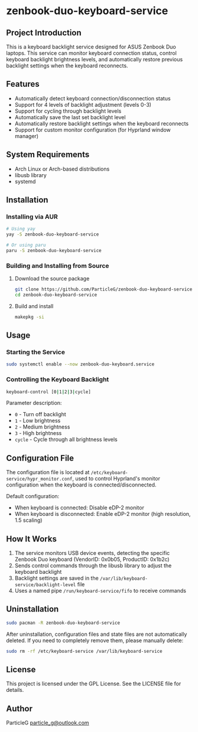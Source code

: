 # zenbook-duo-keyboard-service

## Project Introduction

This is a keyboard backlight service designed for ASUS Zenbook Duo laptops. This service can monitor keyboard connection status, control keyboard backlight brightness levels, and automatically restore previous backlight settings when the keyboard reconnects.

## Features

- Automatically detect keyboard connection/disconnection status
- Support for 4 levels of backlight adjustment (levels 0-3)
- Support for cycling through backlight levels
- Automatically save the last set backlight level
- Automatically restore backlight settings when the keyboard reconnects
- Support for custom monitor configuration (for Hyprland window manager)

## System Requirements

- Arch Linux or Arch-based distributions
- libusb library
- systemd

## Installation

### Installing via AUR

```bash
# Using yay
yay -S zenbook-duo-keyboard-service

# Or using paru
paru -S zenbook-duo-keyboard-service
```

### Building and Installing from Source

1. Download the source package
   ```bash
   git clone https://github.com/ParticleG/zenbook-duo-keyboard-service.git
   cd zenbook-duo-keyboard-service
   ```

2. Build and install
   ```bash
   makepkg -si
   ```

## Usage

### Starting the Service

```bash
sudo systemctl enable --now zenbook-duo-keyboard.service
```

### Controlling the Keyboard Backlight

```bash
keyboard-control [0|1|2|3|cycle]
```

Parameter description:
- `0` - Turn off backlight
- `1` - Low brightness
- `2` - Medium brightness
- `3` - High brightness
- `cycle` - Cycle through all brightness levels

## Configuration File

The configuration file is located at `/etc/keyboard-service/hypr_monitor.conf`, used to control Hyprland's monitor configuration when the keyboard is connected/disconnected.

Default configuration:
- When keyboard is connected: Disable eDP-2 monitor
- When keyboard is disconnected: Enable eDP-2 monitor (high resolution, 1.5 scaling)

## How It Works

1. The service monitors USB device events, detecting the specific Zenbook Duo keyboard (VendorID: 0x0b05, ProductID: 0x1b2c)
2. Sends control commands through the libusb library to adjust the keyboard backlight
3. Backlight settings are saved in the `/var/lib/keyboard-service/backlight-level` file
4. Uses a named pipe `/run/keyboard-service/fifo` to receive commands

## Uninstallation

```bash
sudo pacman -R zenbook-duo-keyboard-service
```

After uninstallation, configuration files and state files are not automatically deleted. If you need to completely remove them, please manually delete:
```bash
sudo rm -rf /etc/keyboard-service /var/lib/keyboard-service
```

## License

This project is licensed under the GPL License. See the LICENSE file for details.

## Author

ParticleG <particle_g@outlook.com>